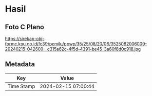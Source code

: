 # Hasil

## Foto C Plano

https://sirekap-obj-formc.kpu.go.id/fc39/pemilu/ppwp/35/25/08/20/06/3525082006009-20240215-042600--c315a62c-4f5d-4391-be45-3a60f8d0c918.jpg


## Metadata

| Key        | Value               |
| ---------- | ------------------- |
| Time Stamp | 2024-02-15 07:00:44 |



